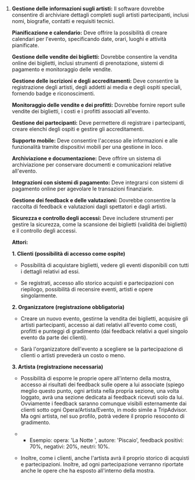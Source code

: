 1. **Gestione delle informazioni sugli artisti:** Il software dovrebbe consentire di archiviare dettagli completi sugli artisti partecipanti, inclusi nomi, biografie, contatti e requisiti tecnici.
   
   **Pianificazione e calendario:** Deve offrire la possibilità di creare calendari per l'evento, specificando date, orari, luoghi e attività pianificate.
   
   **Gestione delle vendite dei biglietti:** Dovrebbe consentire la vendita online dei biglietti, inclusi strumenti di prenotazione, sistemi di pagamento e monitoraggio delle vendite.
   
   **Gestione delle iscrizioni e degli accreditamenti:** Deve consentire la registrazione degli artisti, degli addetti ai media e degli ospiti speciali, fornendo badge e riconoscimenti.
   
   **Monitoraggio delle vendite e dei profitti:** Dovrebbe fornire report sulle vendite dei biglietti, i costi e i profitti associati all'evento.
   
   **Gestione dei partecipanti:** Deve permettere di registrare i partecipanti, creare elenchi degli ospiti e gestire gli accreditamenti.
   
   **Supporto mobile:** Deve consentire l'accesso alle informazioni e alle funzionalità tramite dispositivi mobili per una gestione in loco.
   
   **Archiviazione e documentazione:** Deve offrire un sistema di archiviazione per conservare documenti e comunicazioni relative all'evento.
   
   **Integrazioni con sistemi di pagamento:** Deve integrarsi con sistemi di pagamento online per agevolare le transazioni finanziarie.
   
   **Gestione dei feedback e delle valutazioni:** Dovrebbe consentire la raccolta di feedback e valutazioni dagli spettatori e dagli artisti.
   
   **Sicurezza e controllo degli accessi:** Deve includere strumenti per gestire la sicurezza, come la scansione dei biglietti (validità dei biglietti) e il controllo degli accessi.
   
   **Attori:**
   
   **1. Clienti (possibilità di accesso come ospite)**
   
   - Possibilità di acquistare biglietti, vedere gli eventi disponibili con tutti i dettagli relativi ad essi.
   
   - Se registrati, accesso allo storico acquisti e partecipazioni con riepilogo, possibilità di recensire eventi, artisti e opere singolarmente.
   
   **2. Organizzatore (registrazione obbligatoria)**
   
   - Creare un nuovo evento, gestirne la vendita dei biglietti, acquisire gli artisti partecipanti, accesso ai dati relativi all'evento come costi, profitti e punteggi di gradimento (dai feedback relativi a quel singolo evento da parte dei clienti).
   
   - Sarà l'organizzatore dell'evento a scegliere se la partecipazione di clienti o artisti prevederà un costo o meno.
   
   **3. Artista (registrazione necessaria)**
   
   - Possibilità di esporre le proprie opere all'interno della mostra, accesso ai risultati dei feedback sulle opere a lui associate (spiego meglio questo punto, ogni artista nella propria sezione, una volta loggato, avrà una sezione dedicata ai feedback ricevuti solo da lui. Ovviamente i feedback saranno comunque visibili esternamente dai clienti sotto ogni Opera/Artista/Evento, in modo simile a TripAdvisor. Ma ogni artista, nel suo profilo, potrà vedere il proprio resoconto di gradimento. 
   
   - - Esempio: opera: 'La Notte ', autore: 'Piscaio', feedback positivi: 70%, negativi: 20%, neutri: 10%.
   
   - Inoltre, come i clienti, anche l'artista avrà il proprio storico di acquisti e partecipazioni. Inoltre, ad ogni partecipazione verranno riportate anche le opere che ha esposto all'interno della mostra.


